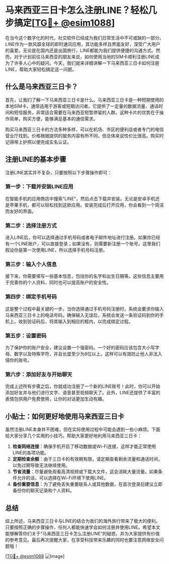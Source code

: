 # 马来西亚三日卡怎么注册LINE？轻松几步搞定[[TG💪+ @esim1088](https://t.me/s/esim1088)]

在当今这个数字化的时代，社交软件已经成为我们日常生活中不可或缺的一部分。LINE作为一款风靡全球的即时通讯应用，其功能多样且界面友好，深受广大用户的喜爱。无论是在国内还是出国旅行，LINE都能为我们提供便捷的沟通方式。然而，对于计划前往马来西亚的朋友来说，如何使用当地的SIM卡顺利注册LINE成为了许多人心中的疑问。今天，我们就来详细讲解一下马来西亚三日卡如何注册LINE，帮助大家轻松搞定这一问题。

## 什么是马来西亚三日卡？

首先，让我们了解一下马来西亚三日卡是什么。马来西亚三日卡是一种短期使用的本地SIM卡，通常适用于游客或短期访问者。它提供了一定量的数据流量、通话时间和短信服务，非常适合需要在马来西亚短暂停留的人群。这种卡片的优势在于操作简单，购买方便，能够满足基本的通信需求。

购买马来西亚三日卡的方法多种多样，可以在机场、市区的便利店或者专门的电信营业厅找到。价格根据提供的服务内容有所不同，但总体来说性价比很高。购买时记得带上护照以便完成实名认证。

## 注册LINE的基本步骤

注册LINE其实并不复杂，只要按照以下步骤操作即可：

### 第一步：下载并安装LINE应用

在智能手机的应用商店中搜索“LINE”，然后点击下载并安装。无论是安卓手机还是苹果手机，都可以轻松找到这款应用。安装完成后打开应用，你会看到一个简洁而友好的界面。

### 第二步：选择注册方式

进入LINE后，你可以选择通过手机号码或者电子邮件地址进行注册。如果你已经有一个LINE账户，可以直接登录；如果没有，则需要新注册一个账号。这里我们假设你是第一次使用LINE，所以选择手机号码注册。

### 第三步：输入个人信息

接下来，你需要填写一些基本信息，包括你的名字和出生日期等。这些信息主要用于完善你的个人资料，同时也可以提高账户的安全性。

### 第四步：绑定手机号码

这是整个过程中最关键的一步。当你选择通过手机号码注册时，系统会要求你输入马来西亚三日卡上的电话号码。确保输入无误后，系统会发送一条验证码到你的手机上。收到验证码后，将其输入到相应的框内，以完成绑定过程。

### 第五步：设置密码

为了保护你的账户安全，建议设置一个强密码。一个好的密码应该包含大小写字母、数字以及特殊字符，并且长度至少为8位以上。这样可以有效防止他人非法入侵你的账号。

### 第六步：添加好友与开始聊天

完成上述所有步骤之后，你就成功注册了一个新的LINE账号！此时，你可以开始添加好友并与他们进行文字、语音甚至视频聊天了。此外，LINE还提供了丰富的表情包供用户免费使用，让你的对话更加生动有趣。

## 小贴士：如何更好地使用马来西亚三日卡

虽然注册LINE本身并不困难，但在实际使用过程中可能会遇到一些小麻烦。下面给大家分享几个实用的小技巧，帮助大家更好地利用马来西亚三日卡：

1. **检查网络连接**：确保手机开启了移动数据或Wi-Fi连接，这样才能正常使用LINE的各项功能。
2. **定期检查余额**：由于三日卡的有效期有限，请定期查看剩余流量和通话时间，以免过期导致无法继续使用。
3. **节省流量**：尽量避免观看高清视频或下载大文件，这会消耗大量流量。如果条件允许的话，可以选择在Wi-Fi环境下使用LINE。
4. **备份重要信息**：为了避免丢失重要联系人或其他数据，在首次登录后建议立即备份你的聊天记录和个人资料。

## 总结

综上所述，马来西亚三日卡与LINE的结合为我们的海外旅行带来了极大的便利。只要按照正确的步骤操作，任何人都能快速学会如何注册并使用LINE。希望本文能够解答你们关于“马来西亚三日卡怎么注册LINE”的疑惑，并为大家提供有价值的参考意见。最后再次提醒大家，在享受科技带来乐趣的同时也要注意网络安全问题哦！

[[TG💪+ @esim1088](https://t.me/s/esim1088) ![Image](https://i.postimg.cc/4NQfJmqS/Snipaste-2025-05-13-00-14-12.png)]